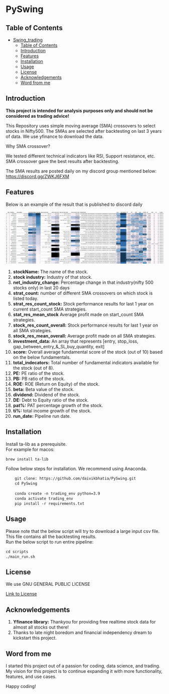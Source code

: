 # PySwing

## Table of Contents
- [Swing\_trading](#PySwing)
  - [Table of Contents](#table-of-contents)
  - [Introduction](#introduction)
  - [Features](#features)
  - [Installation](#installation)
  - [Usage](#usage)
  - [License](#license)
  - [Acknowledgements](#acknowledgements)
  - [Word from me](#word-from-me)



## Introduction

**This project is intended for analysis purposes only and should not be considered as trading advice!**

This Repository uses simple moving average (SMA) crossovers to select stocks in Nifty500. The SMAs are selected after backtesting on last 3 years of data. We use yfinance to download the data.

Why SMA crossover?

We tested different technical indicators like RSI, Support resistance, etc. SMA crossover gave the best results after backtesting.

The SMA results are posted daily on my discord group mentioned below:
https://discord.gg/ZWKJ6FXM

## Features

Below is an example of the result that is published to discord daily

![alt text](crossover_table.png)

1) **stockName:** The name of the stock.
2) **stock industry:** Industry of that stock.
3) **net_industry_change:** Percentage change in that industry(nifty 500 stocks only) in last 20 days
4) **strat_count:** number of different SMA crossovers on which stock is listed today.
5) **strat_res_count_stock:** Stock performance results for last 1 year on current start_count SMA strategies.
6) **stat_res_mean_stock** Average profit made on start_count SMA strategies.
7) **stock_res_count_overall:**  Stock performance results for last 1 year on all SMA strategies.
8) **stock_res_mean_overall:** Average profit made on all SMA strategies.
9) **investment_data:** An array that represents [entry, stop_loss, gap_between_entry_&_SL,buy_quantity, exit]
10) **score:** Overall average fundamental score of the stock (out of 10) based on the below fundamentals.
11) **total_indecators:** Total number of fundamental indicators available for the stock (out of 8).
12) **PE:** PE ratio of the stock.
13) **PB:** PB ratio of the stock.
14) **ROE:** ROE (Return on Equity) of the stock.
15) **beta:** Beta value of the stock.
16) **dividend:** Dividend of the stock.
17) **DE:** Debt to Equity ratio of the stock.
18) **pat%:** PAT percentage growth of the stock.
19) **ti%:** total income growth of the stock.
20) **run_date:** Pipeline run date.

## Installation
Install ta-lib as a prerequisite.\
For example for macos:
```
brew install ta-lib
```
Follow below steps for installation. We recommend using Anaconda.

```
    git clone: https://github.com/daivikbhatia/PySwing.git
    cd PySwing

    conda create -n trading_env python=3.9
    conda activate trading_env
    pip install -r requirements.txt

```


## Usage
Please note that the below script will try to download a large input csv file. This file contains all the backtesting results.\
Run the below script to run entire pipeline:
```
cd scripts
./main_run.sh
```

## License

We use GNU GENERAL PUBLIC LICENSE

[Link to License](LICENSE)

## Acknowledgements

1) **Yfinance library:** Thankyou for providing free realtime stock data for almost all stocks out there!
2) Thanks to late night boredom and financial independency dream to kickstart this project.

## Word from me

I started this project out of a passion for coding, data science, and trading. My vision for this project is to continue expanding it with more functionality, features, and use cases.

Happy coding!
